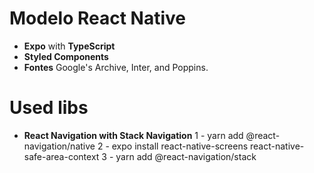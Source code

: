 # Modelo React Native
- **Expo** with **TypeScript**
- **Styled Components**
- **Fontes** Google's Archive, Inter, and Poppins.

# Used libs
- **React Navigation with Stack Navigation**
1 - yarn add @react-navigation/native
2 - expo install react-native-screens react-native-safe-area-context
3 - yarn add @react-navigation/stack

